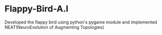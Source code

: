 # Flappy-Bird-A.I
Developed the flappy bird using python's pygame module and implemented NEAT(NeuroEvolution of Augmenting Topologies)
